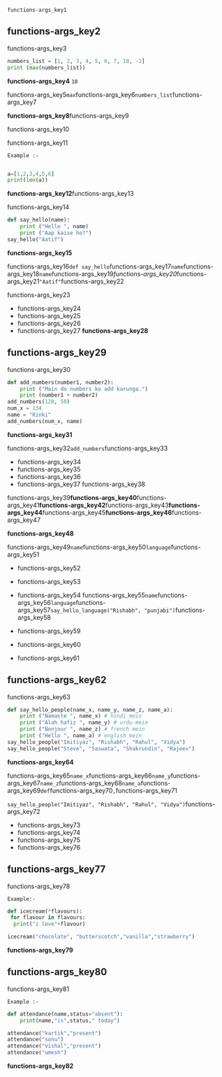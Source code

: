 ```ngMeta
functions-args_key1
```
## functions-args_key2
functions-args_key3

```python
numbers_list = [1, 2, 3, 4, 5, 6, 7, 10, -2]
print (max(numbers_list))
```
**functions-args_key4**
`10`

functions-args_key5`max`functions-args_key6`numbers_list`functions-args_key7

**functions-args_key8**functions-args_key9

functions-args_key10

functions-args_key11

`Example :-`

```python

a=[1,2,3,4,5,6]
print(len(a))
```
**functions-args_key12**functions-args_key13

functions-args_key14

```python
def say_hello(name):
    print ("Hello ", name)
    print ("Aap kaise ho?")
say_hello("Aatif")
```
**functions-args_key15**

functions-args_key16`def say_hello`functions-args_key17`name`functions-args_key18`name`functions-args_key19*functions-args_key20*functions-args_key21`"Aatif"`functions-args_key22

functions-args_key23

* functions-args_key24
* functions-args_key25
* functions-args_key26
* functions-args_key27
**functions-args_key28**

## functions-args_key29
functions-args_key30

```python
def add_numbers(number1, number2):
    print ("Main do numbers ko add karunga.")
    print (number1 + number2)
add_numbers(120, 50)
num_x = 134
name = "Rinki"
add_numbers(num_x, name)
```
**functions-args_key31**

functions-args_key32`add_numbers`functions-args_key33

* functions-args_key34
* functions-args_key35
* functions-args_key36
* functions-args_key37
functions-args_key38


functions-args_key39**functions-args_key40**functions-args_key41**functions-args_key42**functions-args_key43**functions-args_key44**functions-args_key45**functions-args_key46**functions-args_key47


**functions-args_key48**

functions-args_key49`name`functions-args_key50`language`functions-args_key51

* functions-args_key52
* functions-args_key53
* functions-args_key54
functions-args_key55`name`functions-args_key56`language`functions-args_key57`say_hello_language("Rishabh", "punjabi")`functions-args_key58

* functions-args_key59
* functions-args_key60
* functions-args_key61
## functions-args_key62
functions-args_key63

```python
def say_hello_people(name_x, name_y, name_z, name_a):
    print ("Namaste ", name_x) # hindi mein
    print ("Alah hafiz ", name_y) # urdu mein
    print ("Bonjour ", name_z) # french mein
    print ("Hello ", name_a) # english mein
say_hello_people("Imitiyaz", "Rishabh", "Rahul", "Vidya")
say_hello_people("Steve", "Saswata", "Shakrundin", "Rajeev")
```
**functions-args_key64**

functions-args_key65`name_x`functions-args_key66`name_y`functions-args_key67`name_z`functions-args_key68`name_a`functions-args_key69`def`functions-args_key70`,`functions-args_key71

`say_hello_people("Imitiyaz", "Rishabh", "Rahul", "Vidya")`functions-args_key72

* functions-args_key73
* functions-args_key74
* functions-args_key75
* functions-args_key76
## functions-args_key77
functions-args_key78

`Example:-`

```python
def icecream(*flavours):
 for flavour in flavours:
  print("i love"+flavour)

icecream("chocolate", "butterscotch","vanilla","strawberry")
```
**functions-args_key79**

## functions-args_key80
functions-args_key81

`Example :-`

```python
def attendance(name,status="absent"):
    print(name,"is",status," today")

attendance("kartik","present")
attendance("sonu")
attendance("vishal","present")
attendance("umesh")
```
**functions-args_key82**